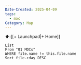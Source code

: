 ```yaml
---
Date-Created: 2025-04-09
tags:
  - moc
Category: Map
---
```


⬆️:[[+ Launchpad|+ Home]]


```dataview
List
From "01 MOCs"
WHERE file.name != this.file.name 
Sort file.cday DESC
```
